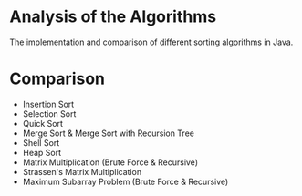 # Analysis of the Algorithms
The implementation and comparison of different sorting algorithms in Java.

# Comparison
- Insertion Sort
- Selection Sort
- Quick Sort
- Merge Sort & Merge Sort with Recursion Tree
- Shell Sort
- Heap Sort
- Matrix Multiplication (Brute Force & Recursive)
- Strassen's Matrix Multiplication
- Maximum Subarray Problem (Brute Force & Recursive)
